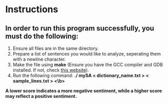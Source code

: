 <h1>Instructions</h1>
<h2>In order to run this program successfully, you must do the following:</h2>

<ol>
  <li>Ensure all files are in the same directory.</li>
  <li>Prepare a list of sentences you would like to analyze, seperating them with a newline character.</li>
  <li>Make the file using <b>make</b> (Ensure you have the GCC compiler and GDB installed. If not, check <a href="https://code.visualstudio.com/docs/cpp/cmake-linux">this website</a>).</li>
  <li>Run the following command: <b> ./ mySA &lt dictionary_name.txt &gt &lt sample_lines.txt &gt <\b></li>
</ol>

<p>A lower score indicates a more negative sentiment, while a higher score may reflect a positive sentiment.</p>
